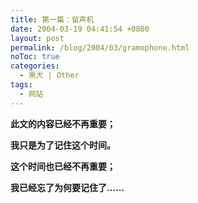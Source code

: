 ```yaml
---
title: 第一篇：留声机
date: 2004-03-19 04:41:54 +0800
layout: post
permalink: /blog/2004/03/gramophone.html
noToc: true
categories:
  - 黑犬 | Other
tags:
  - 网站
---
```

**此文的内容已经不再重要；**

**我只是为了记住这个时间。**

**这个时间也已经不再重要；**

**我已经忘了为何要记住了&#8230;&#8230;**